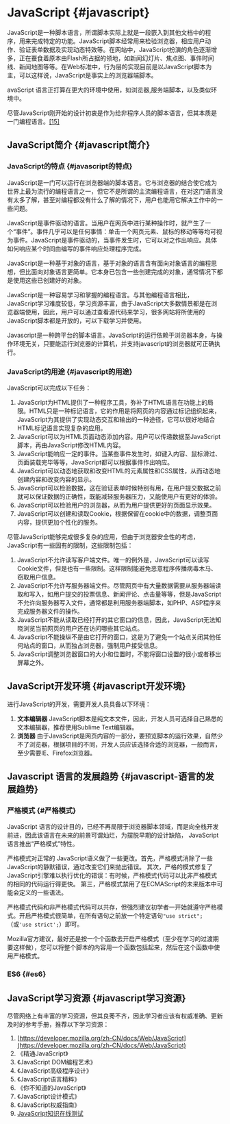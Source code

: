 # JavaScript {#javascript}

JavaScript是一种脚本语言，所谓脚本实际上就是一段嵌入到其他文档中的程序，用来完成特定的功能。JavaScript脚本经常用来检验浏览器，相应用户动作、验证表单数据及实现动态特效等。在网站中，JavaScript扮演的角色逐渐增多，正在蚕食着原本由Flash所占据的领地，如新闻幻灯片、焦点图、事件时间线、新闻地图等等。在Web标准中，行为层的实现目前是以JavaScript脚本为主，可以这样说，JavaScript是事实上的浏览器端脚本。

avaScript 语言正打算在更大的环境中使用，如浏览器,服务端脚本，以及类似环境中。

尽管JavaScript刚开始的设计初衷是作为给非程序人员的脚本语言，但其本质是一门编程语言。[\[15\]](https://yangjh.gitee.io/front-end/References.html#cite-15)

## JavaScript简介 {#javascript简介}

### JavaScript的特点 {#javascript的特点}

JavaScript是一门可以运行在浏览器端的脚本语言。它与浏览器的结合使它成为世界上最为流行的编程语言之一，但它不是所谓的主流编程语言，在对这门语言没有太多了解，甚至对编程都没有什么了解的情况下，用户也能用它解决工作中的一些问题。

JavaScript是事件驱动的语言。当用户在网页中进行某种操作时，就产生了一个“事件”。事件几乎可以是任何事情：单击一个网页元素、鼠标的移动等等均可视为事件。JavaScript是事件驱动的，当事件发生时，它可以对之作出响应。具体如何响应某个时间由编写的事件响应处理程序完成。

JavaScript是一种基于对象的语言，基于对象的语言含有面向对象语言的编程思想，但比面向对象语言更简单。它本身已包含一些创建完成的对象，通常情况下都是使用这些已创建好的对象。

JavaScript是一种容易学习和掌握的编程语言。与其他编程语言相比，JavaScript学习难度较低，学习资源丰富，由于JavaScript大多数情景都是在浏览器端使用，因此，用户可以通过查看源代码来学习，很多网站将所使用的JavaScript脚本都是开放的，可以下载学习并使用。

Javascript是一种跨平台的脚本语言。JavaScript的运行依赖于浏览器本身，与操作环境无关，只要能运行浏览器的计算机，并支持javascript的浏览器就可正确执行。

### JavaScript的用途 {#javascript的用途}

JavaScript可以完成以下任务：

1. JavaScript为HTML提供了一种程序工具，弥补了HTML语言在功能上的局限。HTML只是一种标记语言，它的作用是将网页的内容通过标记组织起来，JavaScript为其提供了实现动态交互和输出的一种途径，它可以很好地结合HTML标记语言实现复杂的应用。
2. JavaScript可以为HTML页面动态添加内容。用户可以传递数据至JavaScript脚本，再由JavaScript修改HTML内容。
3. JavaScript能响应一定的事件。当某些事件发生时，如键入内容、鼠标滑过、页面装载完毕等等，JavaScript都可以根据事件作出响应。
4. JavaScript可以动态地获取和改变HTML的元素属性和CSS属性，从而动态地创建内容和改变内容的显示。
5. JavaScript可以检验数据，这在验证表单时候特别有用，在用户提交数据之前就可以保证数据的正确性，既能减轻服务器压力，又能使用户有更好的体验。
6. JavaScript可以检验用户的浏览器，从而为用户提供更好的页面显示效果。
7. JavaScript可以创建和读取Cookie，根据保留在cookie中的数据，调整页面内容，提供更加个性化的服务。

尽管JavaScript能够完成很多复杂的应用，但由于浏览器安全性的考虑，JavaScript有一些固有的限制，这些限制包括：

1. JavaScript不允许读写客户端文件。唯一的例外是，JavaScript可以读写Cookie文件，但是也有一些限制。这样限制能避免恶意程序传播病毒木马、窃取用户信息。
2. JavaScript不允许写服务器端文件。尽管网页中有大量数据需要从服务器端读取和写入，如用户提交的投票信息、新闻评论、点击量等等，但是JavaScript不允许向服务器写入文件，通常都是利用服务器端脚本，如PHP、ASP程序来完成服务器文件的操作。
3. JavaScript不能从读取已经打开的其它窗口的信息，因此，JavaScript无法知晓浏览当前网页的用户还在访问哪些其它站点。
4. JavaScript不能操纵不是由它打开的窗口，这是为了避免一个站点关闭其他任何站点的窗口，从而独占浏览器，强制用户接受信息。
5. JavaScript调整浏览器窗口的大小和位置时，不能将窗口设置的很小或者移出屏幕之外。

## JavaScript开发环境 {#javascript开发环境}

进行JavaScript的开发，需要开发人员具备以下环境：

1. **文本编辑器**
   JavaScript脚本是纯文本文件，因此，开发人员可选择自己熟悉的文本编辑器，推荐使用Sublime Text编辑器。
2. **浏览器**
   由于JavaScript是网页内容的一部分，要预览脚本的运行效果，自然少不了浏览器，根据项目的不同，开发人员应该选择合适的浏览器，一般而言，至少需要IE、Firefox浏览器。

## Javascript 语言的发展趋势 {#javascript-语言的发展趋势}

### 严格模式 {#严格模式}

JavaScript 语言的设计目的，已经不再局限于浏览器脚本领域，而是向全栈开发前进，因此该语言在未来的前景可谓灿烂，为摆脱早期的设计缺陷， JavaScript 语言推出“严格模式”特性。

严格模式对正常的 JavaScript语义做了一些更改。首先，严格模式消除了一些 JavaScript的静默错误，通过改变它们来抛出错误。 其次，严格的模式修复了 JavaScript引擎难以执行优化的错误：有时候，严格模式代码可以比非严格模式的相同的代码运行得更快。 第三，严格模式禁用了在ECMAScript的未来版本中可能会定义的一些语法。

严格模式代码和非严格模式代码可以共存，但强烈建议初学者一开始就遵守严格模式。开启严格模式很简单，在所有语句之前放一个特定语句`"use strict";`（或`'use strict';`）即可。

Mozilla官方建议，最好还是按一个个函数去开启严格模式（至少在学习的过渡期要这样做），您可以将整个脚本的内容用一个函数包括起来，然后在这个函数中使用严格模式。

### ES6 {#es6}

## JavaScript学习资源 {#javascript学习资源}

尽管网络上有丰富的学习资源，但其良莠不齐，因此学习者应该有权威准确、更新及时的参考手册，推荐以下学习资源：

1. [https://developer.mozilla.org/zh-CN/docs/Web/JavaScript](https://developer.mozilla.org/zh-CN/docs/Web/JavaScript)
2. 《精通JavaScript》
3. 《JavaScript DOM编程艺术》
4. 《JavaScript高级程序设计》
5. 《JavaScript语言精粹》
6. 《你不知道的JavaScript》
7. 《JavaScript设计模式》
8. 《JavaScript权威指南》
9. [JavaScript知识在线测试](https://www.nowcoder.com/intelligentTest)



